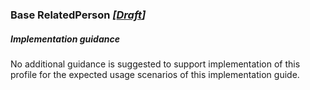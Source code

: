 ### Base RelatedPerson *[[Draft](http://hl7.org/fhir/stu3/valueset-publication-status.html)]*

##### **Implementation guidance**
No additional guidance is suggested to support implementation of this profile for the expected usage scenarios of this implementation guide.